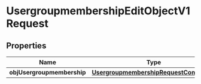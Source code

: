 
# UsergroupmembershipEditObjectV1Request

## Properties
| Name | Type | Description | Notes |
| ------------ | ------------- | ------------- | ------------- |
| **objUsergroupmembership** | [**UsergroupmembershipRequestCompound**](UsergroupmembershipRequestCompound.md) |  |  |



